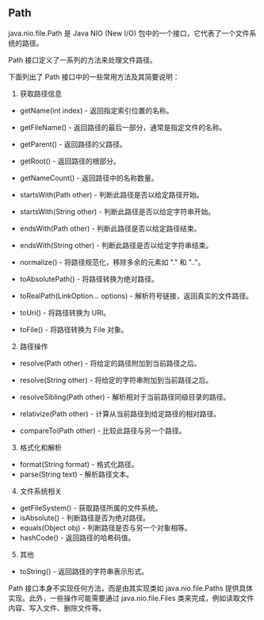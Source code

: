 ## Path

java.nio.file.Path 是 Java NIO (New I/O) 包中的一个接口，它代表了一个文件系统的路径。

Path 接口定义了一系列的方法来处理文件路径。

下面列出了 Path 接口中的一些常用方法及其简要说明：

1. 获取路径信息

- getName(int index) - 返回指定索引位置的名称。

- getFileName() - 返回路径的最后一部分，通常是指定文件的名称。

- getParent() - 返回路径的父路径。

- getRoot() - 返回路径的根部分。
- getNameCount() - 返回路径中的名称数量。
- startsWith(Path other) - 判断此路径是否以给定路径开始。
- startsWith(String other) - 判断此路径是否以给定字符串开始。
- endsWith(Path other) - 判断此路径是否以给定路径结束。
- endsWith(String other) - 判断此路径是否以给定字符串结束。
- normalize() - 将路径规范化，移除多余的元素如 "." 和 ".."。
- toAbsolutePath() - 将路径转换为绝对路径。
- toRealPath(LinkOption... options) - 解析符号链接，返回真实的文件路径。
- toUri() - 将路径转换为 URI。
- toFile() - 将路径转换为 File 对象。



2. 路径操作

- resolve(Path other) - 将给定的路径附加到当前路径之后。

- resolve(String other) - 将给定的字符串附加到当前路径之后。

- resolveSibling(Path other) - 解析相对于当前路径同级目录的路径。

- relativize(Path other) - 计算从当前路径到给定路径的相对路径。

- compareTo(Path other) - 比较此路径与另一个路径。



3. 格式化和解析

- format(String format) - 格式化路径。
- parse(String text) - 解析路径文本。



4. 文件系统相关

- getFileSystem() - 获取路径所属的文件系统。
- isAbsolute() - 判断路径是否为绝对路径。
- equals(Object obj) - 判断路径是否与另一个对象相等。
- hashCode() - 返回路径的哈希码值。



5. 其他

- toString() - 返回路径的字符串表示形式。



Path 接口本身不实现任何方法，而是由其实现类如 java.nio.file.Paths 提供具体实现。此外，一些操作可能需要通过 java.nio.file.Files 类来完成，例如读取文件内容、写入文件、删除文件等。

